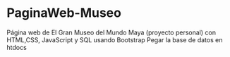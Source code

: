 # PaginaWeb-Museo
Página web de El Gran Museo del Mundo Maya (proyecto personal) con HTML,CSS, JavaScript y SQL usando Bootstrap
Pegar la base de datos en htdocs
